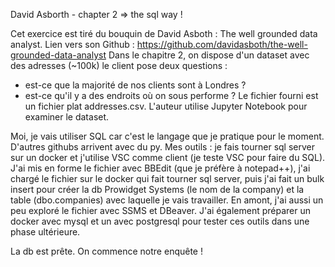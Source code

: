 David Asborth - chapter 2 => the sql way !

Cet exercice est tiré du bouquin de David Asboth : The well grounded data analyst. 
 Lien vers son Github : https://github.com/davidasboth/the-well-grounded-data-analyst
 Dans le chapitre 2, on dispose d'un dataset avec des adresses (~100k)
 le client pose deux questions : 
 - est-ce que la majorité de nos clients sont à Londres ?
 - est-ce qu'il y a des endroits où on sous performe ?
 Le fichier fourni est un fichier plat addresses.csv. 
 L'auteur utilise Jupyter Notebook pour examiner le dataset. 
 
 Moi, je vais utiliser SQL car c'est le langage que je pratique pour le moment. 
 D'autres githubs arrivent avec du py. 
 Mes outils : je fais tourner sql server sur un docker et j'utilise VSC comme client (je 
 teste VSC pour faire du SQL). 
 J'ai mis en forme le fichier avec BBEdit (que je préfère à notepad++), j'ai chargé 
 le fichier sur le docker qui fait tourner sql server, puis j'ai fait un bulk insert pour créer 
 la db Prowidget Systems (le nom de la company) et la table (dbo.companies)  avec laquelle je vais travailler. 
 En amont, j'ai aussi un peu exploré le fichier avec SSMS et DBeaver. J'ai également 
 préparer un docker avec mysql et un avec postgresql pour tester ces outils dans une 
 phase ultérieure. 
 
 La db est prête. On commence notre enquête !
